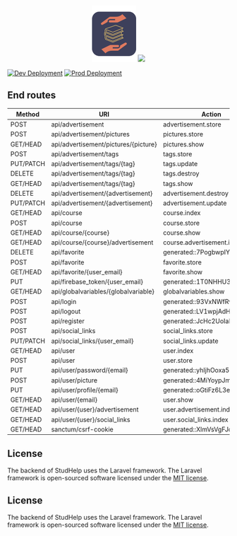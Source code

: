 <p align="center"><a href="https://github.com/vaklein/StudHelp-Android" target="_blank"><img src="https://raw.githubusercontent.com/vaklein/StudHelp-Android/main/LogoStudHelp.png?token=AKTQAWOVG4G55RP3QYG5XOLAOV2RC" width="100"></a>
<a href="https://laravel.com" target="_blank"><img src="https://raw.githubusercontent.com/laravel/art/master/logo-lockup/5%20SVG/2%20CMYK/1%20Full%20Color/laravel-logolockup-cmyk-red.svg" width="400"></a>

[![Dev Deployment](https://github.com/GwendalLaurent/StudHelp-Backend/actions/workflows/DEV_Laravel.yml/badge.svg)](https://github.com/GwendalLaurent/StudHelp-Backend/actions/workflows/DEV_Laravel.yml)
[![Prod Deployment](https://github.com/GwendalLaurent/StudHelp-Backend/actions/workflows/PROD_Laravel.yml/badge.svg)](https://github.com/GwendalLaurent/StudHelp-Backend/actions/workflows/PROD_Laravel.yml)

</p>

## End routes

| Method    | URI                                  | Action                      |
| --------- | ------------------------------------ | --------------------------- |
| POST      | api/advertisement                    | advertisement.store         |
| POST      | api/advertisement/pictures           | pictures.store              |
| GET/HEAD  | api/advertisement/pictures/{picture} | pictures.show               |
| POST      | api/advertisement/tags               | tags.store                  |
| PUT/PATCH | api/advertisement/tags/{tag}         | tags.update                 |
| DELETE    | api/advertisement/tags/{tag}         | tags.destroy                |
| GET/HEAD  | api/advertisement/tags/{tag}         | tags.show                   |
| DELETE    | api/advertisement/{advertisement}    | advertisement.destroy       |
| PUT/PATCH | api/advertisement/{advertisement}    | advertisement.update        |
| GET/HEAD  | api/course                           | course.index                |
| POST      | api/course                           | course.store                |
| GET/HEAD  | api/course/{course}                  | course.show                 |
| GET/HEAD  | api/course/{course}/advertisement    | course.advertisement.index  |
| DELETE    | api/favorite                         | generated::7PogbwpIYrlyr154 |
| POST      | api/favorite                         | favorite.store              |
| GET/HEAD  | api/favorite/{user_email}            | favorite.show               |
| PUT       | api/firebase_token/{user_email}      | generated::1T0NHHU36LIXR4n5 |
| GET/HEAD  | api/globalvariables/{globalvariable} | globalvariables.show        |
| POST      | api/login                            | generated::93VxNWfRwLhvbTOl |
| POST      | api/logout                           | generated::LV1wpjAdHlYDPdlQ |
| POST      | api/register                         | generated::JcHc2UoIaPyCnaW8 |
| POST      | api/social_links                     | social_links.store          |
| PUT/PATCH | api/social_links/{user_email}        | social_links.update         |
| GET/HEAD  | api/user                             | user.index                  |
| POST      | api/user                             | user.store                  |
| PUT       | api/user/password/{email}            | generated::yhIjhOoxa5qOyU4U |
| POST      | api/user/picture                     | generated::4MiYoypJmuIwliYZ |
| PUT       | api/user/profile/{email}             | generated::oGtiFz6L3ek22gIJ |
| GET/HEAD  | api/user/{email}                     | user.show                   |
| GET/HEAD  | api/user/{user}/advertisement        | user.advertisement.index    |
| GET/HEAD  | api/user/{user}/social_links         | user.social_links.index     |
| GET/HEAD  | sanctum/csrf-cookie                  | generated::XlmVsVgFJdL87LOj |

## License

The backend of StudHelp uses the Laravel framework. The Laravel framework is open-sourced software licensed under the [MIT license](https://opensource.org/licenses/MIT).

## License

The backend of StudHelp uses the Laravel framework. The Laravel framework is open-sourced software licensed under the [MIT license](https://opensource.org/licenses/MIT).
